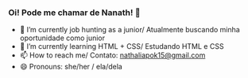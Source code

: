 ### Oi! Pode me chamar de Nanath! 👋

- 🔭 I’m currently job hunting as a junior/ Atualmente buscando minha oportunidade como junior
- 🌱 I’m currently learning HTML + CSS/ Estudando HTML e CSS 
- 📫 How to reach me/ Contato: nathaliapok15@gmail.com
- 😄 Pronouns: she/her / ela/dela 

